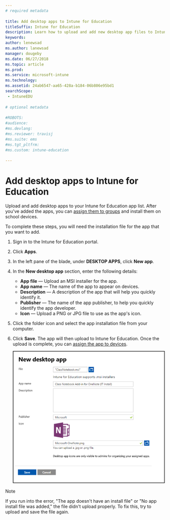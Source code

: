 ```yaml
---
# required metadata

title: Add desktop apps to Intune for Education
titleSuffix: Intune for Education
description: Learn how to upload and add new desktop app files to Intune for Education.
keywords:
author: lenewsad
ms.author: lanewsad
manager: dougeby
ms.date: 06/27/2018
ms.topic: article
ms.prod:
ms.service: microsoft-intune
ms.technology:
ms.assetid: 24ab6547-aa65-428a-b184-06b806e95bd1
searchScope:
 - IntuneEDU

# optional metadata

#ROBOTS:
#audience:
#ms.devlang:
#ms.reviewer: travisj
#ms.suite: ems
#ms.tgt_pltfrm:
#ms.custom: intune-education

---
```


# Add desktop apps to Intune for Education

Upload and add desktop apps to your Intune for Education app list. After you've added the apps, you can [assign them to groups](install-apps.md) and install them on school devices. 

To complete these steps, you will need the installation file for the app that you want to add.

1. Sign in to the Intune for Education portal.
2. Click **Apps**.
3. In the left pane of the blade, under **DESKTOP APPS**, click **New app**.
4. In the **New desktop app** section, enter the following details:
   * **App file** — Upload an MSI installer for the app.
   * **App name** — The name of the app to appear on devices.
   * **Description** — A description of the app that will help you quickly identify it.
   * **Publisher** — The name of the app publisher, to help you quickly identify the app developer.
   * **Icon** — Upload a PNG or JPG file to use as the app's icon.
5. Click the folder icon and select the app installation file from your computer. 
6. Click **Save**. The app will then upload to Intune for Education. Once the upload is complete, you can [assign the app to devices](install-apps.md). 

   ![The add new desktop app screen, with all fields filled out for sample app, evernote.](./media/apps-004-filled-out-desktop-app.png)  

> [!NOTE]
> If you run into the error, "The app doesn't have an install file" or "No app install file was added," the file didn't upload properly. To fix this, try to upload and save the file again.
